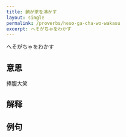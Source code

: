```yaml
---
title: 臍が茶を沸かす
layout: single
permalink: /proverbs/heso-ga-cha-wo-wakasu
excerpt: へそがちゃをわかす
---
```


へそがちゃをわかす

## 意思

捧腹大笑

## 解释

## 例句

